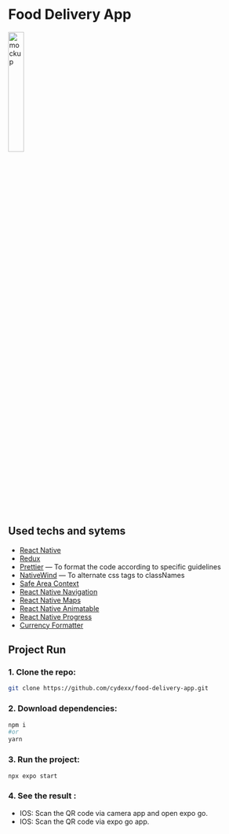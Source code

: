 # Food Delivery App

<img src="./assets/mockup.png" alt="mockup" width="25%" height="25%">

## Used techs and sytems

- [React Native](https://reactnative.dev/)
- [Redux](https://redux.js.org/) 
- [Prettier](https://github.com/prettier/prettier) — To format the code according to specific guidelines
- [NativeWind](https://www.nativewind.dev/) — To alternate css tags to classNames
- [Safe Area Context](https://www.npmjs.com/package/react-native-safe-area-context)  
- [React Native Navigation](https://www.npmjs.com/package/@react-navigation/native)
- [React Native Maps](https://github.com/react-native-maps/react-native-maps) 
- [React Native Animatable](https://github.com/oblador/react-native-animatable) 
- [React Native Progress](https://www.npmjs.com/package/react-native-progress) 
- [Currency Formatter](https://www.npmjs.com/package/currency-formatter) 

## Project Run

### 1. Clone the repo:

```bash
git clone https://github.com/cydexx/food-delivery-app.git
```

### 2. Download dependencies:

```bash
npm i
#or
yarn
```

### 3. Run the project:

```bash
npx expo start
```

### 4. See the result :

- IOS: Scan the QR code via camera app and open expo go.
- IOS: Scan the QR code via expo go app.

